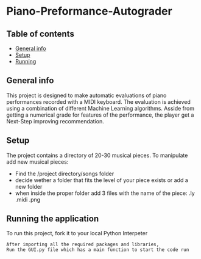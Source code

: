 # Piano-Preformance-Autograder
## Table of contents
* [General info](#general-info)
* [Setup](#setup)
* [Running](#running)

## General info
This project is designed to make automatic evaluations of piano performances recorded with a MIDI keyboard.
The evaluation is achieved using a combination of different Machine Learning algorithms.
Asside from getting a numerical grade for features of the performance, the player get a Next-Step improving recommendation.
	
## Setup
The project contains a directory of 20-30 musical pieces. 
To manipulate add new musical pieces:
* Find the /project directory/songs folder
* decide wether a folder that fits the level of your piece exists or add a new folder
* when inside the proper folder add 3 files with the name of the piece: .ly .midi .png
	
## Running the application
To run this project, fork it to your local Python Interpeter

```
After importing all the required packages and libraries, 
Run the GUI.py file which has a main function to start the code run
```
